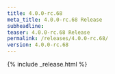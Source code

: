 ```yaml
---
title: 4.0.0-rc.68
meta_title: 4.0.0-rc.68 Release
subheadline: 
teaser: 4.0.0-rc.68 Release
permalink: /releases/4.0.0-rc.68/
version: 4.0.0-rc.68
---
```


{% include _release.html %}
